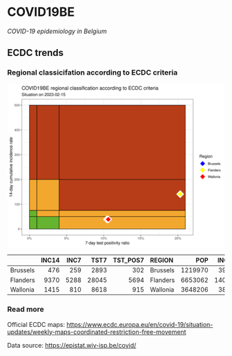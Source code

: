 
# COVID19BE

*COVID-19 epidemiology in Belgium*

## ECDC trends

### Regional classicifation according to ECDC criteria

![](COVID9BE-ecdc-trend.png)

|          | INC14 | INC7 |  TST7 | TST\_POS7 | REGION   |     POP | INC14\_RT |       PR7 |        GR |
| :------- | ----: | ---: | ----: | --------: | :------- | ------: | --------: | --------: | --------: |
| Brussels |   476 |  259 |  2893 |       302 | Brussels | 1219970 |  39.01735 | 0.1043899 | 0.1935484 |
| Flanders |  9370 | 5288 | 28045 |      5694 | Flanders | 6653062 | 140.83741 | 0.2030308 | 0.2954434 |
| Wallonia |  1415 |  810 |  8618 |       915 | Wallonia | 3648206 |  38.78619 | 0.1061731 | 0.3388430 |

### Read more

Official ECDC maps:
<https://www.ecdc.europa.eu/en/covid-19/situation-updates/weekly-maps-coordinated-restriction-free-movement>

Data source: <https://epistat.wiv-isp.be/covid/>
